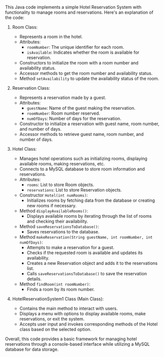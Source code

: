 This Java code implements a simple Hotel Reservation System with functionality to manage rooms and reservations. Here's an explanation of the code:

1. Room Class:
   - Represents a room in the hotel.
   - Attributes:
     - `roomNumber`: The unique identifier for each room.
     - `isAvailable`: Indicates whether the room is available for reservation.
   - Constructors to initialize the room with a room number and availability status.
   - Accessor methods to get the room number and availability status.
   - Method `setAvailability` to update the availability status of the room.

2. Reservation Class:
   - Represents a reservation made by a guest.
   - Attributes:
     - `guestName`: Name of the guest making the reservation.
     - `roomNumber`: Room number reserved.
     - `numOfDays`: Number of days for the reservation.
   - Constructor to initialize a reservation with guest name, room number, and number of days.
   - Accessor methods to retrieve guest name, room number, and number of days.

3. Hotel Class:
   - Manages hotel operations such as initializing rooms, displaying available rooms, making reservations, etc.
   - Connects to a MySQL database to store room information and reservations.
   - Attributes:
     - `rooms`: List to store Room objects.
     - `reservations`: List to store Reservation objects.
   - Constructor `Hotel(int numRooms)`:
     - Initializes rooms by fetching data from the database or creating new rooms if necessary.
   - Method `displayAvailableRooms()`:
     - Displays available rooms by iterating through the list of rooms and checking their availability.
   - Method `saveReservationsToDatabase()`:
     - Saves reservations to the database.
   - Method `makeReservation(String guestName, int roomNumber, int numOfDays)`:
     - Attempts to make a reservation for a guest.
     - Checks if the requested room is available and updates its availability.
     - Creates a new Reservation object and adds it to the reservations list.
     - Calls `saveReservationsToDatabase()` to save the reservation details.
   - Method `findRoom(int roomNumber)`:
     - Finds a room by its room number.
   
4. HotelReservationSystem1 Class (Main Class):
   - Contains the main method to interact with users.
   - Displays a menu with options to display available rooms, make reservations, or exit the system.
   - Accepts user input and invokes corresponding methods of the Hotel class based on the selected option.

Overall, this code provides a basic framework for managing hotel reservations through a console-based interface while utilizing a MySQL database for data storage.
